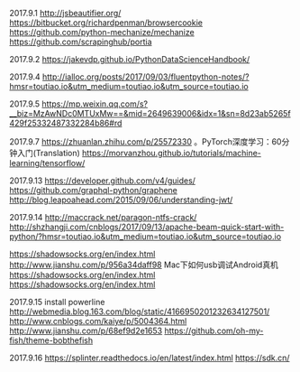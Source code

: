 2017.9.1
http://jsbeautifier.org/
https://bitbucket.org/richardpenman/browsercookie
https://github.com/python-mechanize/mechanize
https://github.com/scrapinghub/portia

2017.9.2
https://jakevdp.github.io/PythonDataScienceHandbook/

2017.9.4
http://ialloc.org/posts/2017/09/03/fluentpython-notes/?hmsr=toutiao.io&utm_medium=toutiao.io&utm_source=toutiao.io

2017.9.5
https://mp.weixin.qq.com/s?__biz=MzAwNDc0MTUxMw==&mid=2649639006&idx=1&sn=8d23ab5265f429f25332487332284b86#rd

2017.9.7
https://zhuanlan.zhihu.com/p/25572330 。PyTorch深度学习：60分钟入门(Translation)
https://morvanzhou.github.io/tutorials/machine-learning/tensorflow/

2017.9.13
https://developer.github.com/v4/guides/
https://github.com/graphql-python/graphene
http://blog.leapoahead.com/2015/09/06/understanding-jwt/

2017.9.14
http://maccrack.net/paragon-ntfs-crack/
http://shzhangji.com/cnblogs/2017/09/13/apache-beam-quick-start-with-python/?hmsr=toutiao.io&utm_medium=toutiao.io&utm_source=toutiao.io

https://shadowsocks.org/en/index.html
http://www.jianshu.com/p/956a34daff98  Mac下如何usb调试Android真机
https://shadowsocks.org/en/index.html
https://shadowsocks.org/en/index.html

2017.9.15
install powerline
http://webmedia.blog.163.com/blog/static/4166950201232634127501/
http://www.cnblogs.com/kaiye/p/5004364.html
http://www.jianshu.com/p/68ef9d2e1653
https://github.com/oh-my-fish/theme-bobthefish

2017.9.16
https://splinter.readthedocs.io/en/latest/index.html
https://sdk.cn/

